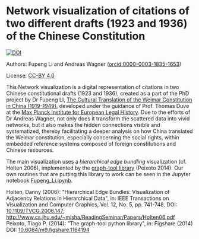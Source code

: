# Network visualization of citations of two different drafts (1923 and 1936) of the Chinese Constitution

[![DOI](https://zenodo.org/badge/224873277.svg)](https://zenodo.org/badge/latestdoi/224873277)

Authors: Fupeng Li and Andreas Wagner ([orcid:0000-0003-1835-1653](https://orcid.org/0000-0003-1835-1653))

License: [CC-BY 4.0](https://creativecommons.org/licenses/by/4.0/)

This Network visualization is a digital representation of citations in two Chinese constitutional drafts (1923 and 1936), created as a part of the PhD project by Dr Fupeng LI, [The Cultural Translation of the Weimar Constitution in China (1919-1949)](https://www.rg.mpg.de/research/social-revolution-of-the-constitution), developed under the guidance of Prof. Thomas Duve at the [Max Planck Institute for European Legal History](https://www.rg.mpg.de/). Due to the efforts of Dr Andreas Wagner, not only does it transform the scattered data into vivid networks, but it also makes the hidden connections visible and systematized, thereby facilitating a deeper analysis on how China translated the Weimar constitution, especially concerning the social rights, within embedded reference systems composed of foreign constitutions and Chinese resources.

The main visualization uses a *hierarchical edge bundling* visualization (cf. Holten 2006), implemented by the [graph-tool library](https://graph-tool.skewed.de/) (Peixoto 2014). Our own routines that are putting this library to work can be seen in the Jupyter notebook [Fupeng_Li.ipynb](./Fupeng_Li.ipynb).

Holten, Danny (2006): "Hierarchical Edge Bundles: Visualization of Adjacency Relations in Hierarchical Data", in: IEEE Transactions on Visualization and Computer Graphics, Vol. 12, No. 5, pp. 741-748. DOI: [10.1109/TVCG.2006.147](https://doi.org/10.1109/TVCG.2006.147); <http://www.cs.jhu.edu/~misha/ReadingSeminar/Papers/Holten06.pdf>
Peixoto, Tiago P. (2014): "The graph-tool python library", in: Figshare (2014) DOI: [10.6084/m9.figshare.1164194](https://dx.doi.org/10.6084/m9.figshare.1164194)

